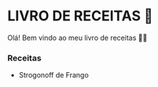 # LIVRO DE RECEITAS :blue_book:

Olá! Bem vindo ao meu livro de receitas :man_cook:

### Receitas

- Strogonoff de Frango